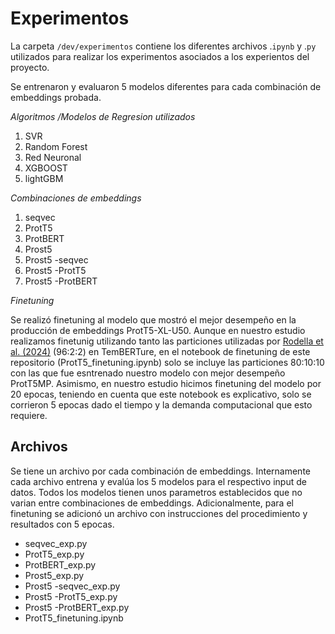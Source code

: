 # Experimentos
La carpeta `/dev/experimentos` contiene los diferentes archivos .`ipynb` y .`py` utilizados para realizar los experimentos asociados a los experientos del proyecto.

Se entrenaron y evaluaron 5 modelos diferentes para cada combinación de embeddings probada. 

*Algoritmos /Modelos de Regresion utilizados*
1. SVR
2. Random Forest
3. Red Neuronal
4. XGBOOST
5. lightGBM
   
*Combinaciones de embeddings*
1. seqvec
2. ProtT5
3. ProtBERT
4. Prost5
5. Prost5 -seqvec
6. Prost5 -ProtT5
7. Prost5 -ProtBERT

*Finetuning*

Se realizó finetuning al modelo que mostró el mejor desempeño en la producción de embeddings ProtT5-XL-U50. Aunque en nuestro estudio realizamos finetunig utilizando tanto las particiones utilizadas por [Rodella et al. (2024)](https://academic.oup.com/bioinformaticsadvances/article/4/1/vbae103/7713394) (96:2:2) en TemBERTure, en el notebook de finetuning de este repositorio (ProtT5_finetuning.ipynb) solo se incluye las particiones 80:10:10 con las que fue esntrenado nuestro modelo con mejor desempeño ProtT5MP. Asimismo, en nuestro estudio hicimos finetuning del modelo por 20 epocas, teniendo en cuenta que este notebook es explicativo, solo se corrieron 5 epocas dado el tiempo y la demanda computacional que esto requiere.

## Archivos
Se tiene un archivo por cada combinación de embeddings. Internamente cada archivo entrena y evalúa los 5 modelos para el respectivo input de datos. Todos los modelos tienen unos parametros establecidos que no varian entre combinaciones de embeddings. Adicionalmente, para el finetuning se adicionó un archivo con instrucciones del procedimiento y resultados con 5 epocas.
* seqvec_exp.py
* ProtT5_exp.py
* ProtBERT_exp.py
* Prost5_exp.py
* Prost5 -seqvec_exp.py
* Prost5 -ProtT5_exp.py
* Prost5 -ProtBERT_exp.py
* ProtT5_finetuning.ipynb

